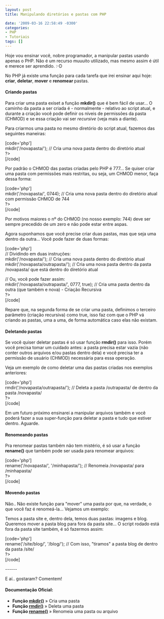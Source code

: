 ```yaml
---
layout: post
title: Manipulando diretórios e pastas com PHP

date: '2009-03-16 22:58:49 -0300'
categories:
- PHP
- Tutoriais
tags: []
---
```

<p>Hoje vou ensinar você, nobre programador, a manipular pastas usando apenas o PHP. Não é um recurso muuuito utilizado, mas mesmo assim é útil e merece ser aprendido.  :-D</p>
<p>No PHP já existe uma função para cada tarefa que irei ensinar aqui hoje: <strong>criar</strong>, <strong>deletar</strong>, <strong>mover</strong> e <strong>renomear </strong>pastas.</p>
<h4>Criando pastas</h4>
<p>Para criar uma pasta exiset a função <strong>mkdir()</strong> que é bem fácil de usar... O caminho da pasta a ser criada é - normalmente - relativo ao script atual, e durante a criação você pode definir os níveis de permissões da pasta (CHMOD) e se essa criação vai ser <em>recursive</em> (veja mais a diante).</p>
<p>Para criarmos uma pasta no mesmo diretório do script atual, fazemos das seguintes maneiras:</p>
<p>[code='php']<br />
<?php<br />
mkdir('/novapasta/'); // Cria uma nova pasta dentro do diretório atual<br />
?><br />
[/code]</p>
<p>Por padrão o CHMOD das pastas criadas pelo PHP é 777... Se quiser criar uma pasta com permissões mais restritas, ou seja, um CHMOD menor, faça dessa forma:</p>
<p>[code='php']<br />
<?php<br />
mkdir('/novapasta/', 0744); // Cria uma nova pasta dentro do diretório atual com permissão CHMOD de 744<br />
?><br />
[/code]</p>
<p>Por motivos maiores o nº do CHMOD (no nosso exemplo: 744) deve ser sempre precedido de um zero e não pode estar entre aspas.</p>
<p>Agora suponhamos que você precise criar duas pastas, mas que seja uma dentro da outra... Você pode fazer de duas formas:</p>
<p>[code='php']<br />
<?php<br />
// Dividindo em duas instruções:<br />
mkdir('/novapasta/'); // Cria uma nova pasta dentro do diretório atual<br />
mkdir('/novapasta/outrapasta/'); // Cria uma nova pasta dentro da pasta /novapasta/ que está dentro do diretório atual</p>
<p>// Ou, você pode fazer assim:<br />
mkdir('/novapasta/outrapasta/', 0777, true); // Cria uma pasta dentro da outra (que também e nova) - Criação Recursiva<br />
?><br />
[/code]</p>
<p>Repare que, na segunda forma de se criar uma pasta, definimos o terceiro parâmetro (criação recursiva) como true, isso faz com que o PHP vá criando as pastas, uma a uma, de forma automática caso elas não existam.</p>
<h4>Deletando pastas</h4>
<p>Se você quiser deletar pastas é só usar função <strong>rmdir()</strong> para isso. Porém você precisa tomar um cuidado antes: a pasta precisa estar vazia (não conter outros arquivos e/ou pastas dentro dela) e você precisa ter a permissão de usuário (CHMOD) necessária para essa operação.</p>
<p>Veja um exemplo de como deletar uma das pastas criadas nos exemplos anteriores:</p>
<p>[code='php']<br />
<?php<br />
rmdir('/novapasta/outrapasta/'); // Deleta a pasta /outrapasta/ de dentro da pasta /novapasta/<br />
?><br />
[/code]</p>
<p>Em um futuro próximo ensinarei a manipular arquivos também e você poderá fazer a sua super-função para deletar a pasta e tudo que estiver dentro. Aguarde.</p>
<h4>Renomeando pastas</h4>
<p>Pra renomear pastas também não tem mistério, é só usar a função <strong>rename()</strong> que também pode ser usada para renomear arquivos:</p>
<p>[code='php']<br />
<?php<br />
rename('/novapasta/', '/minhapasta/'); // Renomeia /novapasta/ para /minhapasta/<br />
?><br />
[/code]</p>
<h4>Movendo pastas</h4>
<p>Não.. Não existe função para "mover" uma pasta por que, na verdade, o que você faz é renomeá-la... Vejamos um exemplo:</p>
<p>Temos a pasta site e, dentro dela, temos duas pastas: imagens e blog. Queremos mover a pasta blog para fora da pasta site... O script rodado está fora da pasta site também, é só fazermos assim:</p>
<p>[code='php']<br />
<?php<br />
rename('/site/blog/', '/blog/'); // Com isso, "tiramos" a pasta blog de dentro da pasta /site/<br />
?><br />
[/code]</p>
<p>------</p>
<p>E aí.. gostaram? Comentem!</p>
<h4>Documentação Oficial:</h4>
<ul>
<li><strong>Função <a href="http://br.php.net/mkdir" target="_blank">mkdir()</a></strong> » Cria uma pasta</li>
<li><strong>Função <a href="http://br.php.net/rmdir" target="_blank">rmdir()</a></strong> » Deleta uma pasta</li>
<li><strong>Função <a href="http://br.php.net/rename" target="_blank">rename()</a></strong> » Renomeia uma pasta ou arquivo</li>
</ul>
